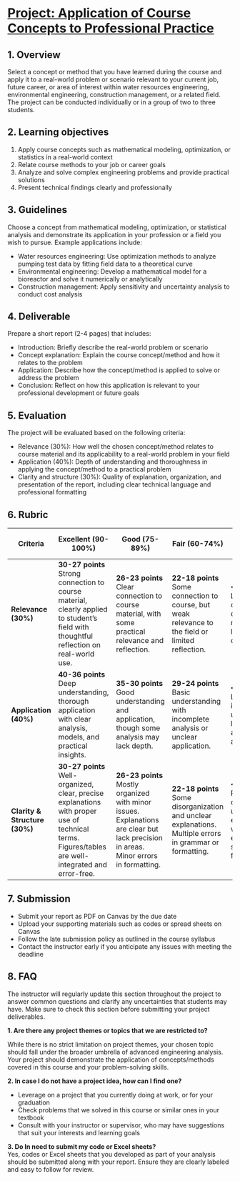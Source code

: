 # [Project: Application of Course Concepts to Professional Practice](https://aselshall.github.io/aea/hw/project)

## 1. Overview
Select a concept or method that you have learned during the course and apply it to a real-world problem or scenario relevant to your current job, future career, or area of interest within water resources engineering, environmental engineering, construction management, or a related field. The project can be conducted individually or in a group of two to three students. 

## 2. Learning objectives
1. Apply course concepts such as mathematical modeling, optimization, or statistics in a real-world context
2. Relate course methods to your job or career goals
3. Analyze and solve complex engineering problems and provide practical solutions
4. Present technical findings clearly and professionally

## 3. Guidelines
Choose a concept from mathematical modeling, optimization, or statistical analysis and demonstrate its application in your profession or a field you wish to pursue. Example applications include:
- Water resources engineering: Use optimization methods to analyze pumping test data by fitting field data to a theoretical curve
- Environmental engineering: Develop a mathematical model for a bioreactor and solve it numerically or analytically
- Construction management: Apply sensitivity and uncertainty analysis to conduct cost analysis

## 4. Deliverable
Prepare a short report (2-4 pages) that includes:
- Introduction: Briefly describe the real-world problem or scenario
- Concept explanation: Explain the course concept/method and how it relates to the problem
- Application: Describe how the concept/method is applied to solve or address the problem
- Conclusion: Reflect on how this application is relevant to your professional development or future goals

## 5. Evaluation
The project will be evaluated based on the following criteria:
- Relevance (30%): How well the chosen concept/method relates to course material and its applicability to a real-world problem in your field
- Application (40%): Depth of understanding and thoroughness in applying the concept/method to a practical problem
- Clarity and structure (30%): Quality of explanation, organization, and presentation of the report, including clear technical language and professional formatting

## 6. Rubric

| **Criteria**             | **Excellent (90-100%)**                                  | **Good (75-89%)**                                    | **Fair (60-74%)**                                    | **Needs Improvement (<60%)**                     |
|--------------------------|---------------------------------------------------------|------------------------------------------------------|------------------------------------------------------|--------------------------------------------------|
| **Relevance (30%)**       | **30-27 points** <br> Strong connection to course material, clearly applied to student’s field with thoughtful reflection on real-world use. | **26-23 points** <br> Clear connection to course material, with some practical relevance and reflection. | **22-18 points** <br> Some connection to course, but weak relevance to the field or limited reflection. | **<18 points** <br> Loosely connected to course material, with little relevance or reflection. | 
| **Application (40%)**     | **40-36 points** <br> Deep understanding, thorough application with clear analysis, models, and practical insights. | **35-30 points** <br> Good understanding and application, though some analysis may lack depth. | **29-24 points** <br> Basic understanding with incomplete analysis or unclear application. | **<24 points** <br> Limited or incorrect understanding, little analysis, and unclear application. | 
| **Clarity & Structure (30%)** | **30-27 points** <br> Well-organized, clear, precise explanations with proper use of technical terms. Figures/tables are well-integrated and error-free. | **26-23 points** <br> Mostly organized with minor issues. Explanations are clear but lack precision in areas. Minor errors in formatting. | **22-18 points** <br> Some disorganization and unclear explanations. Multiple errors in grammar or formatting. | **<18 points** <br> Poorly organized, unclear explanations, with multiple errors in structure or formatting. | 

## 7. Submission
- Submit your report as PDF on Canvas by the due date
- Upload your supporting materials such as codes or spread sheets on Canvas
- Follow the late submission policy as outlined in the course syllabus
- Contact the instructor early if you anticipate any issues with meeting the deadline

## 8. FAQ 
The instructor will regularly update this section throughout the project to answer common questions and clarify any uncertainties that students may have. Make sure to check this section before submitting your project deliverables.

**1. Are there any project themes or topics that we are restricted to?**   

While there is no strict limitation on project themes, your chosen topic should fall under the broader umbrella of advanced engineering analysis. Your project should demonstrate the application of concepts/methods covered in this course and your problem-solving skills.

**2. In case I do not have a project idea, how can I find one?**
- Leverage on a project that you currently doing at work, or for your graduation
- Check problems that we solved in this course or similar ones in your textbook
- Consult with your instructor or supervisor, who may have suggestions that suit your interests and learning goals

**3. Do In need to submit my code or Excel sheets?**   
Yes, codes or Excel sheets that you developed as part of your analysis should be submitted along with your report. Ensure they are clearly labeled and easy to follow for review.
